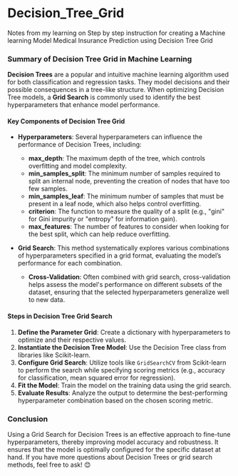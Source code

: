 # Decision_Tree_Grid
Notes from my learning on Step by step instruction for creating a Machine learning Model Medical Insurance Prediction using Decision Tree Grid

### Summary of Decision Tree Grid in Machine Learning

**Decision Trees** are a popular and intuitive machine learning algorithm used for both classification and regression tasks. They model decisions and their possible consequences in a tree-like structure. When optimizing Decision Tree models, a **Grid Search** is commonly used to identify the best hyperparameters that enhance model performance.

#### Key Components of Decision Tree Grid

- **Hyperparameters**: Several hyperparameters can influence the performance of Decision Trees, including:
  - **max_depth**: The maximum depth of the tree, which controls overfitting and model complexity.
  - **min_samples_split**: The minimum number of samples required to split an internal node, preventing the creation of nodes that have too few samples.
  - **min_samples_leaf**: The minimum number of samples that must be present in a leaf node, which also helps control overfitting.
  - **criterion**: The function to measure the quality of a split (e.g., "gini" for Gini impurity or "entropy" for information gain).
  - **max_features**: The number of features to consider when looking for the best split, which can help reduce overfitting.

- **Grid Search**: This method systematically explores various combinations of hyperparameters specified in a grid format, evaluating the model’s performance for each combination.
  - **Cross-Validation**: Often combined with grid search, cross-validation helps assess the model's performance on different subsets of the dataset, ensuring that the selected hyperparameters generalize well to new data.

#### Steps in Decision Tree Grid Search

1. **Define the Parameter Grid**: Create a dictionary with hyperparameters to optimize and their respective values.
2. **Instantiate the Decision Tree Model**: Use the Decision Tree class from libraries like Scikit-learn.
3. **Configure Grid Search**: Utilize tools like `GridSearchCV` from Scikit-learn to perform the search while specifying scoring metrics (e.g., accuracy for classification, mean squared error for regression).
4. **Fit the Model**: Train the model on the training data using the grid search.
5. **Evaluate Results**: Analyze the output to determine the best-performing hyperparameter combination based on the chosen scoring metric.

### Conclusion

Using a Grid Search for Decision Trees is an effective approach to fine-tune hyperparameters, thereby improving model accuracy and robustness. It ensures that the model is optimally configured for the specific dataset at hand. If you have more questions about Decision Trees or grid search methods, feel free to ask! 😊
